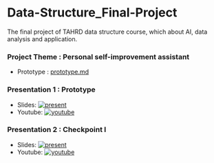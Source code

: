# Data-Structure_Final-Project
The final project of TAHRD data structure course, which about AI, data analysis and application.

### Project Theme : Personal self-improvement assistant
- Prototype : [prototype.md](https://github.com/YunzhenYang-collection/Data-Structure_Final-Project/blob/main/prototype.md)

### Presentation 1 :  Prototype 
- Slides: [![present](https://github.com/user-attachments/assets/c0a9faab-ff80-459f-8980-a55475515b1d)](https://www.canva.com/design/DAGj9AQ4ygE/MyS8U03kBWk9X4zEW9S5rQ/view?utm_content=DAGj9AQ4ygE&utm_campaign=designshare&utm_medium=link2&utm_source=uniquelinks&utlId=h683f1beda6)
- Youtube: [![youtube](https://github.com/user-attachments/assets/c8c1ee67-36d8-40e3-a461-a77c50c40546)](https://youtu.be/p0YQKOoa6e0)

### Presentation 2 :  Checkpoint I
- Slides:  [![present](https://github.com/user-attachments/assets/c0a9faab-ff80-459f-8980-a55475515b1d)](https://www.canva.com/design/DAGkCPTGSmo/jOpRsjgmPDAL4CMXmRgD6Q/edit?utm_content=DAGkCPTGSmo&utm_campaign=designshare&utm_medium=link2&utm_source=sharebutton)
- Youtube: [![youtube](https://github.com/user-attachments/assets/c8c1ee67-36d8-40e3-a461-a77c50c40546)](https://youtu.be/Pjx4xH7yrRE)
